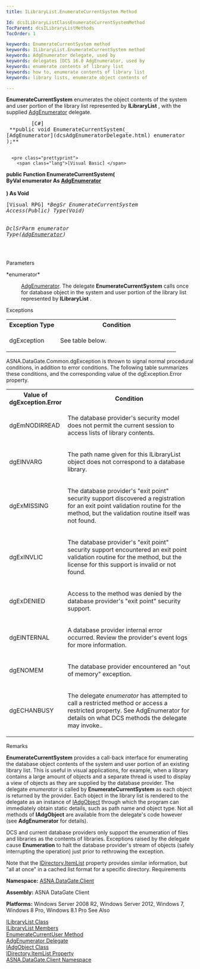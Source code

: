 ```yaml
---
title: ILibraryList.EnumerateCurrentSystem Method

Id: dcsILibraryListClassEnumerateCurrentSystemMethod
TocParent: dcsILibraryListMethods
TocOrder: 1

keywords: EnumerateCurrentSystem method
keywords: ILibraryList.EnumerateCurrentSystem method
keywords: AdgEnumerator delegate, used by
keywords: delegates [DCS 16.0 AdgEnumerator, used by
keywords: enumerate contents of library list
keywords: how to, enumerate contents of library list
keywords: library lists, enumerate object contents of

---
```


**EnumerateCurrentSystem** enumerates the object contents of the system and user portion of the library list represented by **ILibraryList** , with the supplied [AdgEnumerator](dcsAdgEnumeratorDelegate.html) delegate.
<pre class="prettyprint">
        <span class="lang">[C#]</span>
 **public void EnumerateCurrentSystem(_<br />[AdgEnumerator](dcsAdgEnumeratorDelegate.html) enumerator <br />);** 
      </pre>
      <pre class="prettyprint">
        <span class="lang">[Visual Basic] </span>
 **public Function EnumerateCurrentSystem(<br />   ByVal enumerator As [AdgEnumerator](dcsAdgEnumeratorDelegate.html)<br /><br />) As Void** 
      </pre>
      <pre class="prettyprint">
        <span class="lang">[Visual RPG]</span>
 **BegSr EnumerateCurrentSystem Access(*Public) Type(Void)<br /><br /><br />DclSrParm enumerator Type([AdgEnumerator](dcsAdgEnumeratorDelegate.html))<br />** 

 </pre>

Parameters

<dl>
        <dt>
 *enumerator* 
        </dt>
        <dd>

[AdgEnumerator](dcsAdgEnumeratorDelegate.html). The delegate **EnumerateCurrentSystem** calls once for database object in the system and user portion of the library list represented by **ILibraryList** .
</dd>
</dl>

Exceptions

<table class="dtTABLE" id="table2" style="border-spacing: 0px; x-cell-content-align: Top" cellspacing="0" x-use-null-cells="x-use-null-cells">
          <col span="1" style="FONT-WEIGHT: bold; WIDTH: 30%" />
          <col span="1" style="WIDTH: 70%" />
          <tr>
            <th colspan="1" rowspan="1">
										Exception Type
									</th>
            <th colspan="1" rowspan="1">
										Condition
									</th>
          </tr>
          <tr>
            <td colspan="1" rowspan="1">

dgException 
</td>
            <td colspan="1" rowspan="1">

See table below. 
</td>
          </tr>
</table>

ASNA.DataGate.Common.dgException is thrown to signal normal procedural conditions, in addition to error conditions. The following table summarizes these conditions, and the corresponding value of the dgException.Error property.

<table class="dtTABLE" id="table3" style="border-spacing: 0px; x-cell-content-align: Top" cellspacing="0" x-use-null-cells="x-use-null-cells"> <col span="1" style="FONT-WEIGHT: bold; WIDTH: 30%" /> <col span="1" style="WIDTH: 70%" /> <tr> <th colspan="1" rowspan="1"> Value of dgException.Error </th> <th colspan="1" rowspan="1"> Condition </th> </tr> <tr> <td colspan="1" rowspan="1"> <p>dgEmNODIRREAD 
</td>
            <td colspan="1" rowspan="1">

The database provider's security model does not permit the current session to access lists of library contents. 
</td>
          </tr>
          <tr>
            <td colspan="1" rowspan="1">

dgEINVARG
</td>
            <td colspan="1" rowspan="1">

The path name given for this ILibraryList object does not correspond to a database library.
</td>
          </tr>
          <tr>
            <td colspan="1" rowspan="1">

dgExMISSING
</td>
            <td colspan="1" rowspan="1">

The database provider's "exit point" security support discovered a registration for an exit point validation routine for the method, but the validation routine itself was not found.
</td>
          </tr>
          <tr>
            <td colspan="1" rowspan="1">

dgExINVLIC
</td>
            <td colspan="1" rowspan="1">

The database provider's "exit point" security support encountered an exit point validation routine for the method, but the license for this support is invalid or not found.
</td>
          </tr>
          <tr>
            <td colspan="1" rowspan="1">

dgExDENIED
</td>
            <td colspan="1" rowspan="1">

Access to the method was denied by the database provider's "exit point" security support.
</td>
          </tr>
          <tr>
            <td colspan="1" rowspan="1">

dgEINTERNAL
</td>
            <td colspan="1" rowspan="1">

A database provider internal error occurred. Review the provider's event logs for more information.
</td>
          </tr>
          <tr>
            <td colspan="1" rowspan="1">

dgENOMEM
</td>
            <td colspan="1" rowspan="1">

The database provider encountered an "out of memory" exception.
</td>
          </tr>
          <tr>
            <td colspan="1" rowspan="1">

dgECHANBUSY
</td>
            <td colspan="1" rowspan="1">

The delegate *enumerator* has attempted to call a restricted method or access a restricted property. See AdgEnumerator for details on what DCS methods the delegate may invoke..
</td>
          </tr>
</table>

Remarks

**EnumerateCurrentSystem** provides a call-back interface for enumerating the database object contents of the system and user portion of an existing library list. This is useful in visual applications, for example, when a library contains a large amount of objects and a separate thread is used to display a view of objects as they are supplied by the database provider. The delegate *enumerator* is called by **EnumerateCurrentSystem** as each object is returned by the provider. Each object in the library list is rendered to the delegate as an instance of [IAdgObject](dcsIAdgObjectClass.html) through which the program can immediately obtain static details, such as path name and object type. Not all methods of **IAdgObject** are available from the delegate's code however (see **AdgEnumerator** for details).

DCS and current database providers only support the enumeration of files and libraries as the contents of libraries. Exceptions raised by the delegate cause **Enumeration** to halt the database provider's stream of objects (safely interrupting the operation) just prior to rethrowing the exception.

Note that the [IDirectory.ItemList](dcsIDirectoryClassItemListProperty.html) property provides similar information, but "all at once" in a cached list format for a specific directory.
Requirements

<span> **Namespace:** [ASNA.DataGate.Client](dcsDataGateClientNamespace.html) </span> 

<span> **Assembly:** ASNA DataGate Client</span> 

<span> **Platforms:** Windows Server 2008 R2, Windows Server 2012, Windows 7, Windows 8 Pro, Windows 8.1 Pro</span> 
See Also

[ILibraryList Class](dcsILibraryListClass.html) <br /> [ ILibraryList Members](dcsILibraryListMembers.html) <br /> [ EnumerateCurrentUser Method](dcsILibraryListClassEnumerateCurrentUserMethod.html) <br /> [AdgEnumerator Delegate](dcsAdgEnumeratorDelegate.html) <br /> [IAdgObject Class](dcsIAdgObjectClass.html) <br /> [ IDirectory.ItemList Property](dcsIDirectoryClassItemListProperty.html) <br /> [ASNA.DataGate.Client Namespace](dcsDataGateClientNamespace.html) 
